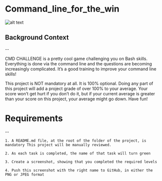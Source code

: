 # Command_line_for_the_win

![alt text](https://camo.githubusercontent.com/02fa71e7d8fcf0aa0b6ca0c2c2ca8b445382222cebce144f7ebcd7d3f0be3d1e/68747470733a2f2f7777772e6461746171756573742e696f2f77702d636f6e74656e742f75706c6f6164732f323031392f30372f636f6d6d616e642d6c696e652d636f75727365732d6461746171756573742d31303030783532302d312d312e676966)


## Background Context
--

CMD CHALLENGE is a pretty cool game challenging you on Bash skills. Everything is done via the command line and the questions are becoming increasingly complicated. It’s a good training to improve your command line skills!

This project is NOT mandatory at all. It is 100% optional. Doing any part of this project will add a project grade of over 100% to your average. Your score won’t get hurt if you don’t do it, but if your current average is greater than your score on this project, your average might go down. Have fun!

# Requirements
--

    1. A README.md file, at the root of the folder of the project, is mandatory This project will be manually reviewed.

    2. As each task is completed, the name of that task will turn green

    3. Create a screenshot, showing that you completed the required levels
 
    4. Push this screenshot with the right name to GitHub, in either the PNG or JPEG format
